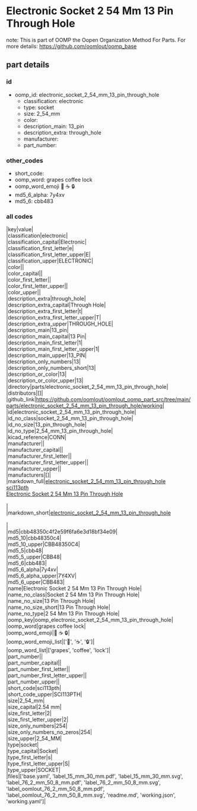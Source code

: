 # Electronic Socket 2 54 Mm 13 Pin Through Hole  

note: This is part of OOMP the Oopen Organization Method For Parts. For more details: https://github.com/oomlout/oomp_base

##  part details





### id
* oomp_id: electronic_socket_2_54_mm_13_pin_through_hole
  * classification: electronic
  * type: socket
  * size: 2_54_mm
  * color: 
  * description_main: 13_pin
  * description_extra: through_hole
  * manufacturer: 
  * part_number: 

### other_codes
* short_code: 
* oomp_word: grapes coffee lock
* oomp_word_emoji :grapes: :coffee: :lock:
* md5_6_alpha: 7y4xv
* md5_6: cbb483

### all codes 
|key|value|  
|classification|electronic|  
|classification_capital|Electronic|  
|classification_first_letter|e|  
|classification_first_letter_upper|E|  
|classification_upper|ELECTRONIC|  
|color||  
|color_capital||  
|color_first_letter||  
|color_first_letter_upper||  
|color_upper||  
|description_extra|through_hole|  
|description_extra_capital|Through Hole|  
|description_extra_first_letter|t|  
|description_extra_first_letter_upper|T|  
|description_extra_upper|THROUGH_HOLE|  
|description_main|13_pin|  
|description_main_capital|13 Pin|  
|description_main_first_letter|1|  
|description_main_first_letter_upper|1|  
|description_main_upper|13_PIN|  
|description_only_numbers|13|  
|description_only_numbers_short|13|  
|description_or_color|13|  
|description_or_color_upper|13|  
|directory|parts/electronic_socket_2_54_mm_13_pin_through_hole|  
|distributors|[]|  
|github_link|https://github.com/oomlout/oomlout_oomp_part_src/tree/main/parts/electronic_socket_2_54_mm_13_pin_through_hole/working|  
|id|electronic_socket_2_54_mm_13_pin_through_hole|  
|id_no_class|socket_2_54_mm_13_pin_through_hole|  
|id_no_size|13_pin_through_hole|  
|id_no_type|2_54_mm_13_pin_through_hole|  
|kicad_reference|CONN|  
|manufacturer||  
|manufacturer_capital||  
|manufacturer_first_letter||  
|manufacturer_first_letter_upper||  
|manufacturer_upper||  
|manufacturers|[]|  
|markdown_full|[electronic_socket_2_54_mm_13_pin_through_hole](https://github.com/oomlout/oomlout_oomp_part_src/tree/main/parts/electronic_socket_2_54_mm_13_pin_through_hole/working)<br>[sci113pth](https://github.com/oomlout/oomlout_oomp_part_src/tree/main/parts/electronic_socket_2_54_mm_13_pin_through_hole/working)<br>[Electronic Socket 2 54 Mm 13 Pin Through Hole](https://github.com/oomlout/oomlout_oomp_part_src/tree/main/parts/electronic_socket_2_54_mm_13_pin_through_hole/working)<br><br>|  
|markdown_short|[electronic_socket_2_54_mm_13_pin_through_hole](https://github.com/oomlout/oomlout_oomp_part_src/tree/main/parts/electronic_socket_2_54_mm_13_pin_through_hole/working)<br><br>|  
|md5|cbb48350c4f2e59f6fa6e3d18bf34e09|  
|md5_10|cbb48350c4|  
|md5_10_upper|CBB48350C4|  
|md5_5|cbb48|  
|md5_5_upper|CBB48|  
|md5_6|cbb483|  
|md5_6_alpha|7y4xv|  
|md5_6_alpha_upper|7Y4XV|  
|md5_6_upper|CBB483|  
|name|Electronic Socket 2 54 Mm 13 Pin Through Hole|  
|name_no_class|Socket 2 54 Mm 13 Pin Through Hole|  
|name_no_size|13 Pin Through Hole|  
|name_no_size_short|13 Pin Through Hole|  
|name_no_type|2 54 Mm 13 Pin Through Hole|  
|oomp_key|oomp_electronic_socket_2_54_mm_13_pin_through_hole|  
|oomp_word|grapes coffee lock|  
|oomp_word_emoji|:grapes: :coffee: :lock:|  
|oomp_word_emoji_list|[':grapes:', ':coffee:', ':lock:']|  
|oomp_word_list|['grapes', 'coffee', 'lock']|  
|part_number||  
|part_number_capital||  
|part_number_first_letter||  
|part_number_first_letter_upper||  
|part_number_upper||  
|short_code|sci113pth|  
|short_code_upper|SCI113PTH|  
|size|2_54_mm|  
|size_capital|2.54 mm|  
|size_first_letter|2|  
|size_first_letter_upper|2|  
|size_only_numbers|254|  
|size_only_numbers_no_zeros|254|  
|size_upper|2_54_MM|  
|type|socket|  
|type_capital|Socket|  
|type_first_letter|s|  
|type_first_letter_upper|S|  
|type_upper|SOCKET|  
|files|['base.yaml', 'label_15_mm_30_mm.pdf', 'label_15_mm_30_mm.svg', 'label_76_2_mm_50_8_mm.pdf', 'label_76_2_mm_50_8_mm.svg', 'label_oomlout_76_2_mm_50_8_mm.pdf', 'label_oomlout_76_2_mm_50_8_mm.svg', 'readme.md', 'working.json', 'working.yaml']|  
